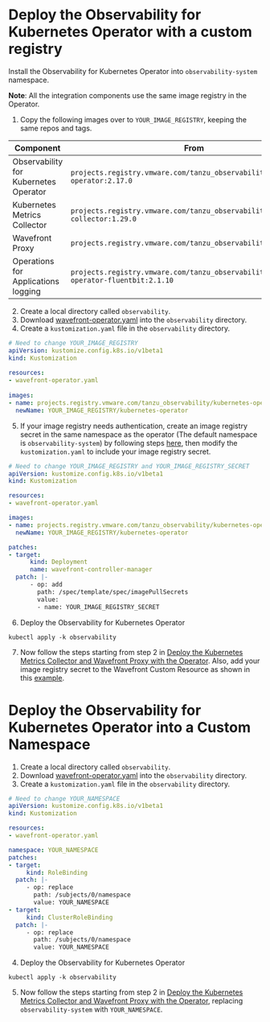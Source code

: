 # Deploy the Observability for Kubernetes Operator with a custom registry

Install the Observability for Kubernetes Operator into `observability-system` namespace.

**Note**: All the integration components use the same image registry in the Operator.

1. Copy the following images over to `YOUR_IMAGE_REGISTRY`, keeping the same repos and tags.


| Component | From | To |
|---|---|---|
| Observability for Kubernetes Operator | `projects.registry.vmware.com/tanzu_observability/kubernetes-operator:2.17.0` | `YOUR_IMAGE_REGISTRY/kubernetes-operator:2.17.0` |
| Kubernetes Metrics Collector | `projects.registry.vmware.com/tanzu_observability/kubernetes-collector:1.29.0` | `YOUR_IMAGE_REGISTRY/kubernetes-collector:1.29.0` |
| Wavefront Proxy | `projects.registry.vmware.com/tanzu_observability/proxy:13.3` | `YOUR_IMAGE_REGISTRY/proxy:13.3` |
| Operations for Applications logging | `projects.registry.vmware.com/tanzu_observability/kubernetes-operator-fluentbit:2.1.10` | `YOUR_IMAGE_REGISTRY/kubernetes-operator-fluentbit:2.1.10` |

2. Create a local directory called `observability`.
3. Download [wavefront-operator.yaml](https://raw.githubusercontent.com/wavefrontHQ/observability-for-kubernetes/main/deploy/wavefront-operator.yaml) into the `observability` directory.
4. Create a `kustomization.yaml` file in the `observability` directory.
  ```yaml
  # Need to change YOUR_IMAGE_REGISTRY
  apiVersion: kustomize.config.k8s.io/v1beta1
  kind: Kustomization
   
  resources:
  - wavefront-operator.yaml
   
  images:
  - name: projects.registry.vmware.com/tanzu_observability/kubernetes-operator
    newName: YOUR_IMAGE_REGISTRY/kubernetes-operator
  ```
5. If your image registry needs authentication, create an image registry secret in the same namespace as the operator (The default namespace is `observability-system`) by following steps [here](https://kubernetes.io/docs/tasks/configure-pod-container/pull-image-private-registry/), then modify the `kustomization.yaml` to include your image registry secret. 
  ```yaml
  # Need to change YOUR_IMAGE_REGISTRY and YOUR_IMAGE_REGISTRY_SECRET
  apiVersion: kustomize.config.k8s.io/v1beta1
  kind: Kustomization
 
  resources:
  - wavefront-operator.yaml
 
  images:
  - name: projects.registry.vmware.com/tanzu_observability/kubernetes-operator
    newName: YOUR_IMAGE_REGISTRY/kubernetes-operator

  patches:
  - target:
        kind: Deployment
        name: wavefront-controller-manager
    patch: |-
        - op: add
          path: /spec/template/spec/imagePullSecrets
          value:
          - name: YOUR_IMAGE_REGISTRY_SECRET
  ```
6. Deploy the Observability for Kubernetes Operator
  ```
  kubectl apply -k observability
  ```
7. Now follow the steps starting from step 2 in [Deploy the Kubernetes Metrics Collector and Wavefront Proxy with the Operator](../../README.md#Deploy-the-Kubernetes-Metrics-Collector-and-Wavefront-Proxy-with-the-Observability-for-Kubernetes-Operator). Also, add your image registry secret to the Wavefront Custom Resource as shown in this [example](../../deploy/scenarios/wavefront-custom-private-registry.yaml).

# Deploy the Observability for Kubernetes Operator into a Custom Namespace

1. Create a local directory called `observability`.
2. Download [wavefront-operator.yaml](https://raw.githubusercontent.com/wavefrontHQ/observability-for-kubernetes/main/deploy/wavefront-operator.yaml) into the `observability` directory.
3. Create a `kustomization.yaml` file in the `observability` directory.
  ```yaml
  # Need to change YOUR_NAMESPACE
  apiVersion: kustomize.config.k8s.io/v1beta1
  kind: Kustomization

  resources:
  - wavefront-operator.yaml

  namespace: YOUR_NAMESPACE
  patches:
  - target:
       kind: RoleBinding
    patch: |-
       - op: replace
         path: /subjects/0/namespace
         value: YOUR_NAMESPACE
  - target:
       kind: ClusterRoleBinding
    patch: |-
       - op: replace
         path: /subjects/0/namespace
         value: YOUR_NAMESPACE
  ```
4. Deploy the Observability for Kubernetes Operator
  ```
  kubectl apply -k observability
  ```
5. Now follow the steps starting from step 2 in [Deploy the Kubernetes Metrics Collector and Wavefront Proxy with the Operator](../../README.md#Deploy-the-Kubernetes-Metrics-Collector-and-Wavefront-Proxy-with-the-Observability-for-Kubernetes-Operator),
   replacing `observability-system` with `YOUR_NAMESPACE`.
